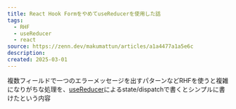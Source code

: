 ```yaml
---
title: React Hook FormをやめてuseReducerを使用した話
tags:
  - RHF
  - useReducer
  - react
source: https://zenn.dev/makumattun/articles/a1a4477a1a5e6c
description: 
created: 2025-03-01
---
```

複数フィールドで一つのエラーメッセージを出すパターンなどRHFを使うと複雑になりがちな処理を、[useReducer](https://react.dev/reference/react/useReducer)によるstate/dispatchで書くとシンプルに書けたという内容